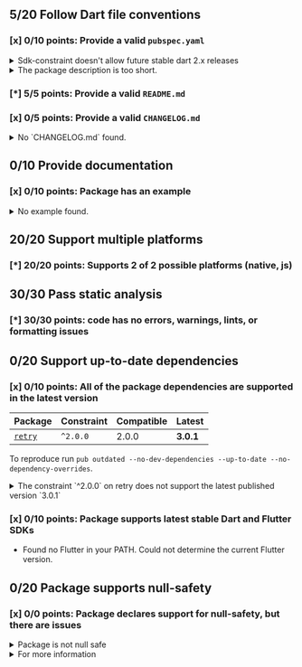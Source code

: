 ## 5/20 Follow Dart file conventions

### [x] 0/10 points: Provide a valid `pubspec.yaml`

<details>
<summary>
Sdk-constraint doesn't allow future stable dart 2.x releases
</summary>

`pubspec.yaml:8:8`

```
  ╷
8 │   sdk: ">=2.12.0-0 <2.12.0"
  │        ^^^^^^^^^^^^^^^^^^^^
  ╵
```

</details>
<details>
<summary>
The package description is too short.
</summary>

Add more detail to the `description` field of `pubspec.yaml`. Use 60 to 180 characters to describe the package, what it does, and its target use case.
</details>

### [*] 5/5 points: Provide a valid `README.md`


### [x] 0/5 points: Provide a valid `CHANGELOG.md`

<details>
<summary>
No `CHANGELOG.md` found.
</summary>

Changelog entries help developers follow the progress of your package. See the [example](https://raw.githubusercontent.com/dart-lang/stagehand/master/templates/package-simple/CHANGELOG.md) generated by `stagehand`.
</details>

## 0/10 Provide documentation

### [x] 0/10 points: Package has an example

<details>
<summary>
No example found.
</summary>

See [package layout](https://dart.dev/tools/pub/package-layout#examples) guidelines on how to add an example.
</details>

## 20/20 Support multiple platforms

### [*] 20/20 points: Supports 2 of 2 possible platforms (**native**, **js**)


## 30/30 Pass static analysis

### [*] 30/30 points: code has no errors, warnings, lints, or formatting issues


## 0/20 Support up-to-date dependencies

### [x] 0/10 points: All of the package dependencies are supported in the latest version

|Package|Constraint|Compatible|Latest|
|:-|:-|:-|:-|
|[`retry`]|`^2.0.0`|2.0.0|**3.0.1**|

To reproduce run `pub outdated --no-dev-dependencies --up-to-date --no-dependency-overrides`.

[`retry`]: https://pub.dev/packages/retry

<details>
<summary>
The constraint `^2.0.0` on retry does not support the latest published version `3.0.1`
</summary>

`pubspec.yaml:6:10`

```
  ╷
6 │   retry: ^2.0.0
  │          ^^^^^^
  ╵
```

</details>

### [x] 0/10 points: Package supports latest stable Dart and Flutter SDKs

* Found no Flutter in your PATH. Could not determine the current Flutter version.

## 0/20 Package supports null-safety

### [x] 0/0 points: Package declares support for null-safety, but there are issues

<details>
<summary>
Package is not null safe
</summary>

Because:
* `_dummy_pkg` that depends on:
* `retry` that doesn't opt in to null safety
</details>
<details>
<summary>
For more information
</summary>

Try running `pub outdated --mode=null-safety`.
Be sure to read the [migration guide](https://dart.dev/null-safety/migration-guide).
</details>